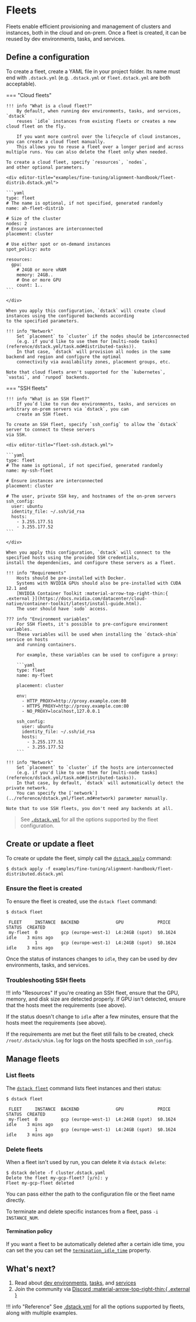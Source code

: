 # Fleets

Fleets enable efficient provisioning and management of clusters and instances, both in the cloud and on-prem. Once a
fleet is created, it can be reused by dev environments, tasks, and services.

## Define a configuration

To create a fleet, create a YAML file in your project folder. Its name must end with `.dstack.yml` (e.g. `.dstack.yml` or `fleet.dstack.yml`
are both acceptable).

=== "Cloud fleets"

    !!! info "What is a cloud fleet?"
        By default, when running dev environments, tasks, and services, `dstack` 
        reuses `idle` instances from existing fleets or creates a new cloud fleet on the fly.
        
        If you want more control over the lifecycle of cloud instances, you can create a cloud fleet manually. 
        This allows you to reuse a fleet over a longer period and across multiple runs. You can also delete the fleet only when needed.

    To create a cloud fleet, specify `resources`, `nodes`, 
    and other optional parameters.
    
    <div editor-title="examples/fine-tuning/alignment-handbook/fleet-distrib.dstack.yml">
    
    ```yaml
    type: fleet
    # The name is optional, if not specified, generated randomly
    name: ah-fleet-distrib
    
    # Size of the cluster
    nodes: 2
    # Ensure instances are interconnected
    placement: cluster
    
    # Use either spot or on-demand instances
    spot_policy: auto
    
    resources:
      gpu:
        # 24GB or more vRAM
        memory: 24GB..
        # One or more GPU
        count: 1..
    ```
    
    </div>
    
    When you apply this configuration, `dstack` will create cloud instances using the configured backends according 
    to the specified parameters.

    !!! info "Network"
        Set `placement` to `cluster` if the nodes should be interconnected
        (e.g. if you'd like to use them for [multi-node tasks](reference/dstack.yml/task.md#distributed-tasks)). 
        In that case, `dstack` will provision all nodes in the same backend and region and configure the optimal
        connectivity via availability zones, placement groups, etc.

    Note that cloud fleets aren't supported for the `kubernetes`, `vastai`, and `runpod` backends.

=== "SSH fleets"

    !!! info "What is an SSH fleet?"
        If you’d like to run dev environments, tasks, and services on arbitrary on-prem servers via `dstack`, you can 
        create an SSH fleet.

    To create an SSH fleet, specify `ssh_config` to allow the `dstack` server to connect to these servers
    via SSH.

    <div editor-title="fleet-ssh.dstack.yml"> 
    
    ```yaml
    type: fleet
    # The name is optional, if not specified, generated randomly
    name: my-ssh-fleet

    # Ensure instances are interconnected
    placement: cluster

    # The user, private SSH key, and hostnames of the on-prem servers
    ssh_config:
      user: ubuntu
      identity_file: ~/.ssh/id_rsa
      hosts:
        - 3.255.177.51
        - 3.255.177.52
    ```
    
    </div>

    When you apply this configuration, `dstack` will connect to the specified hosts using the provided SSH credentials, 
    install the dependencies, and configure these servers as a fleet.

    !!! info "Requirements" 
        Hosts should be pre-installed with Docker.
        Systems with NVIDIA GPUs should also be pre-installed with CUDA 12.1 and
        [NVIDIA Container Toolkit :material-arrow-top-right-thin:{ .external }](https://docs.nvidia.com/datacenter/cloud-native/container-toolkit/latest/install-guide.html).
        The user should have `sudo` access.

    ??? info "Environment variables"
        For SSH fleets, it's possible to pre-configure environment variables. 
        These variables will be used when installing the `dstack-shim` service on hosts 
        and running containers.

        For example, these variables can be used to configure a proxy:

        ```yaml
        type: fleet
        name: my-fleet
        
        placement: cluster
        
        env:
          - HTTP_PROXY=http://proxy.example.com:80
          - HTTPS_PROXY=http://proxy.example.com:80
          - NO_PROXY=localhost,127.0.0.1
        
        ssh_config:
          user: ubuntu
          identity_file: ~/.ssh/id_rsa
          hosts:
            - 3.255.177.51
            - 3.255.177.52
        ```

    !!! info "Network"
        Set `placement` to `cluster` if the hosts are interconnected
        (e.g. if you'd like to use them for [multi-node tasks](reference/dstack.yml/task.md#distributed-tasks)).
        In that case, by default, `dstack` will automatically detect the private network. 
        You can specify the [`network`](../reference/dstack.yml/fleet.md#network) parameter manually.

    Note that to use SSH fleets, you don't need any backends at all.

> See [`.dstack.yml`](../reference/dstack.yml/fleet.md) for all the options supported by
> the fleet configuration.

## Create or update a fleet

To create or update the fleet, simply call the [`dstack apply`](../reference/cli/index.md#dstack-apply) command:

<div class="termy">

```shell
$ dstack apply -f examples/fine-tuning/alignment-handbook/fleet-distributed.dstack.yml
```

</div>

### Ensure the fleet is created

To ensure the fleet is created, use the `dstack fleet` command:

<div class="termy">

```shell
$ dstack fleet

 FLEET     INSTANCE  BACKEND              GPU             PRICE    STATUS  CREATED 
 my-fleet  0         gcp (europe-west-1)  L4:24GB (spot)  $0.1624  idle    3 mins ago      
           1         gcp (europe-west-1)  L4:24GB (spot)  $0.1624  idle    3 mins ago    
```

</div>

Once the status of instances changes to `idle`, they can be used by dev environments, tasks, and services.

### Troubleshooting SSH fleets

!!! info "Resources"
    If you're creating an SSH fleet, ensure that the GPU, memory, and disk size are detected properly.
    If GPU isn't detected, ensure that the hosts meet the requirements (see above).

If the status doesn't change to `idle` after a few minutes, ensure that 
the hosts meet the requirements (see above).

If the requirements are met but the fleet still fails to be created, check `/root/.dstack/shim.log` for logs 
on the hosts specified in `ssh_config`.

[//]: # (## Creation policy)

[//]: # (By default, when running dev environments, tasks, and services, `dstack apply` tries to reuse `idle` )
[//]: # (instances from existing fleets. )
[//]: # (If no `idle` instances meet the requirements, it creates a new fleet automatically.)
[//]: # (To avoid creating new fleet, specify pass `--reuse` to `dstack apply` or &#40;or set [)
[//]: # (`creation_policy`]&#40;../reference/dstack.yml/dev-environment.md#creation_policy&#41; to `reuse` in the configuration&#41;.)

## Manage fleets

### List fleets

The [`dstack fleet`](../reference/cli/index.md#dstack-gateway-list) command lists fleet instances and theri status:

<div class="termy">

```shell
$ dstack fleet

 FLEET     INSTANCE  BACKEND              GPU             PRICE    STATUS  CREATED 
 my-fleet  0         gcp (europe-west-1)  L4:24GB (spot)  $0.1624  idle    3 mins ago      
           1         gcp (europe-west-1)  L4:24GB (spot)  $0.1624  idle    3 mins ago    
```

</div>

### Delete fleets

When a fleet isn't used by run, you can delete it via `dstack delete`:

<div class="termy">

```shell
$ dstack delete -f cluster.dstack.yaml
Delete the fleet my-gcp-fleet? [y/n]: y
Fleet my-gcp-fleet deleted
```

</div>

You can pass either the path to the configuration file or the fleet name directly.

To terminate and delete specific instances from a fleet, pass `-i INSTANCE_NUM`.

#### Termination policy

If you want a fleet to be automatically deleted after a certain idle time, you can set the
you can set the [`termination_idle_time`](../reference/dstack.yml/fleet.md#termination_idle_time) property.

[//]: # (Add Idle time example to the reference page)

## What's next?

1. Read about [dev environments](../dev-environments.md), [tasks](../tasks.md), and 
    [services](../services.md) 
2. Join the community via [Discord :material-arrow-top-right-thin:{ .external }](https://discord.gg/u8SmfwPpMd)

!!! info "Reference"
    See [.dstack.yml](../reference/dstack.yml/fleet.md) for all the options supported by
    fleets, along with multiple examples.